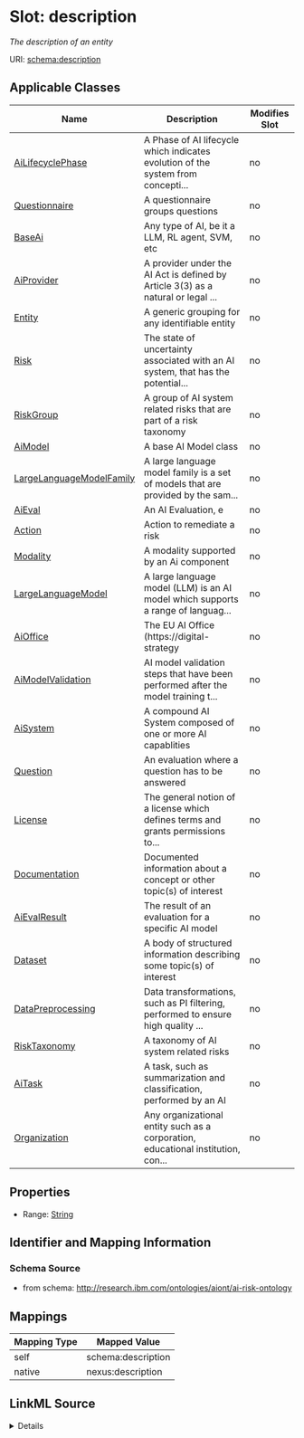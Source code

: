 

# Slot: description


_The description of an entity_





URI: [schema:description](http://schema.org/description)



<!-- no inheritance hierarchy -->





## Applicable Classes

| Name | Description | Modifies Slot |
| --- | --- | --- |
| [AiLifecyclePhase](AiLifecyclePhase.md) | A Phase of AI lifecycle which indicates evolution of the system from concepti... |  no  |
| [Questionnaire](Questionnaire.md) | A questionnaire groups questions |  no  |
| [BaseAi](BaseAi.md) | Any type of AI, be it a LLM, RL agent, SVM, etc |  no  |
| [AiProvider](AiProvider.md) | A provider under the AI Act is defined by Article 3(3) as a natural or legal ... |  no  |
| [Entity](Entity.md) | A generic grouping for any identifiable entity |  no  |
| [Risk](Risk.md) | The state of uncertainty associated with an AI system, that has the potential... |  no  |
| [RiskGroup](RiskGroup.md) | A group of AI system related risks that are part of a risk taxonomy |  no  |
| [AiModel](AiModel.md) | A base AI Model class |  no  |
| [LargeLanguageModelFamily](LargeLanguageModelFamily.md) | A large language model family is a set of models that are provided by the sam... |  no  |
| [AiEval](AiEval.md) | An AI Evaluation, e |  no  |
| [Action](Action.md) | Action to remediate a risk |  no  |
| [Modality](Modality.md) | A modality supported by an Ai component |  no  |
| [LargeLanguageModel](LargeLanguageModel.md) | A large language model (LLM) is an AI model which supports a range of languag... |  no  |
| [AiOffice](AiOffice.md) | The EU AI Office (https://digital-strategy |  no  |
| [AiModelValidation](AiModelValidation.md) | AI model validation steps that have been performed after the model training t... |  no  |
| [AiSystem](AiSystem.md) | A compound AI System composed of one or more AI capablities |  no  |
| [Question](Question.md) | An evaluation where a question has to be answered |  no  |
| [License](License.md) | The general notion of a license which defines terms and grants permissions to... |  no  |
| [Documentation](Documentation.md) | Documented information about a concept or other topic(s) of interest |  no  |
| [AiEvalResult](AiEvalResult.md) | The result of an evaluation for a specific AI model |  no  |
| [Dataset](Dataset.md) | A body of structured information describing some topic(s) of interest |  no  |
| [DataPreprocessing](DataPreprocessing.md) | Data transformations, such as PI filtering, performed to ensure high quality ... |  no  |
| [RiskTaxonomy](RiskTaxonomy.md) | A taxonomy of AI system related risks |  no  |
| [AiTask](AiTask.md) | A task, such as summarization and classification, performed by an AI |  no  |
| [Organization](Organization.md) | Any organizational entity such as a corporation, educational institution, con... |  no  |







## Properties

* Range: [String](String.md)





## Identifier and Mapping Information







### Schema Source


* from schema: http://research.ibm.com/ontologies/aiont/ai-risk-ontology




## Mappings

| Mapping Type | Mapped Value |
| ---  | ---  |
| self | schema:description |
| native | nexus:description |




## LinkML Source

<details>
```yaml
name: description
description: The description of an entity
from_schema: http://research.ibm.com/ontologies/aiont/ai-risk-ontology
rank: 1000
slot_uri: schema:description
alias: description
domain_of:
- Entity
range: string

```
</details>